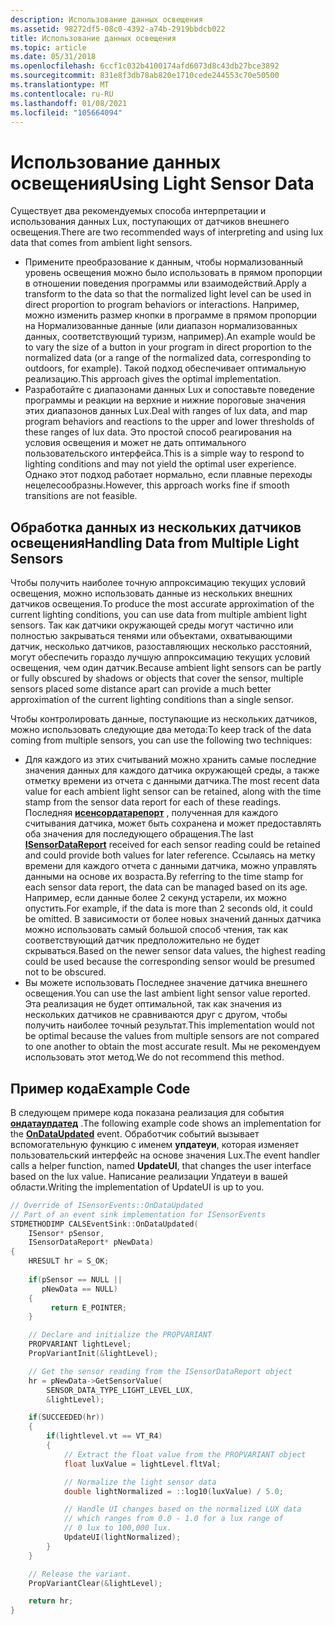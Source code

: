 ```yaml
---
description: Использование данных освещения
ms.assetid: 98272df5-08c0-4392-a74b-2919bbdcb022
title: Использование данных освещения
ms.topic: article
ms.date: 05/31/2018
ms.openlocfilehash: 6ccf1c032b4100174afd6073d8c43db27bce3892
ms.sourcegitcommit: 831e8f3db78ab820e1710cede244553c70e50500
ms.translationtype: MT
ms.contentlocale: ru-RU
ms.lasthandoff: 01/08/2021
ms.locfileid: "105664094"
---
```

# <a name="using-light-sensor-data"></a><span data-ttu-id="b8b74-103">Использование данных освещения</span><span class="sxs-lookup"><span data-stu-id="b8b74-103">Using Light Sensor Data</span></span>

<span data-ttu-id="b8b74-104">Существует два рекомендуемых способа интерпретации и использования данных Lux, поступающих от датчиков внешнего освещения.</span><span class="sxs-lookup"><span data-stu-id="b8b74-104">There are two recommended ways of interpreting and using lux data that comes from ambient light sensors.</span></span>

-   <span data-ttu-id="b8b74-105">Примените преобразование к данным, чтобы нормализованный уровень освещения можно было использовать в прямом пропорции в отношении поведения программы или взаимодействий.</span><span class="sxs-lookup"><span data-stu-id="b8b74-105">Apply a transform to the data so that the normalized light level can be used in direct proportion to program behaviors or interactions.</span></span> <span data-ttu-id="b8b74-106">Например, можно изменить размер кнопки в программе в прямом пропорции на Нормализованные данные (или диапазон нормализованных данных, соответствующий туризм, например).</span><span class="sxs-lookup"><span data-stu-id="b8b74-106">An example would be to vary the size of a button in your program in direct proportion to the normalized data (or a range of the normalized data, corresponding to outdoors, for example).</span></span> <span data-ttu-id="b8b74-107">Такой подход обеспечивает оптимальную реализацию.</span><span class="sxs-lookup"><span data-stu-id="b8b74-107">This approach gives the optimal implementation.</span></span>
-   <span data-ttu-id="b8b74-108">Разработайте с диапазонами данных Lux и сопоставьте поведение программы и реакции на верхние и нижние пороговые значения этих диапазонов данных Lux.</span><span class="sxs-lookup"><span data-stu-id="b8b74-108">Deal with ranges of lux data, and map program behaviors and reactions to the upper and lower thresholds of these ranges of lux data.</span></span> <span data-ttu-id="b8b74-109">Это простой способ реагирования на условия освещения и может не дать оптимального пользовательского интерфейса.</span><span class="sxs-lookup"><span data-stu-id="b8b74-109">This is a simple way to respond to lighting conditions and may not yield the optimal user experience.</span></span> <span data-ttu-id="b8b74-110">Однако этот подход работает нормально, если плавные переходы нецелесообразны.</span><span class="sxs-lookup"><span data-stu-id="b8b74-110">However, this approach works fine if smooth transitions are not feasible.</span></span>

## <a name="handling-data-from-multiple-light-sensors"></a><span data-ttu-id="b8b74-111">Обработка данных из нескольких датчиков освещения</span><span class="sxs-lookup"><span data-stu-id="b8b74-111">Handling Data from Multiple Light Sensors</span></span>

<span data-ttu-id="b8b74-112">Чтобы получить наиболее точную аппроксимацию текущих условий освещения, можно использовать данные из нескольких внешних датчиков освещения.</span><span class="sxs-lookup"><span data-stu-id="b8b74-112">To produce the most accurate approximation of the current lighting conditions, you can use data from multiple ambient light sensors.</span></span> <span data-ttu-id="b8b74-113">Так как датчики окружающей среды могут частично или полностью закрываться тенями или объектами, охватывающими датчик, несколько датчиков, разоставляющих несколько расстояний, могут обеспечить гораздо лучшую аппроксимацию текущих условий освещения, чем один датчик.</span><span class="sxs-lookup"><span data-stu-id="b8b74-113">Because ambient light sensors can be partly or fully obscured by shadows or objects that cover the sensor, multiple sensors placed some distance apart can provide a much better approximation of the current lighting conditions than a single sensor.</span></span>

<span data-ttu-id="b8b74-114">Чтобы контролировать данные, поступающие из нескольких датчиков, можно использовать следующие два метода:</span><span class="sxs-lookup"><span data-stu-id="b8b74-114">To keep track of the data coming from multiple sensors, you can use the following two techniques:</span></span>

-   <span data-ttu-id="b8b74-115">Для каждого из этих считываний можно хранить самые последние значения данных для каждого датчика окружающей среды, а также отметку времени из отчета с данными датчика.</span><span class="sxs-lookup"><span data-stu-id="b8b74-115">The most recent data value for each ambient light sensor can be retained, along with the time stamp from the sensor data report for each of these readings.</span></span> <span data-ttu-id="b8b74-116">Последняя [**исенсордатарепорт**](/windows/desktop/api/sensorsapi/nn-sensorsapi-isensordatareport) , полученная для каждого считывания датчика, может быть сохранена и может предоставлять оба значения для последующего обращения.</span><span class="sxs-lookup"><span data-stu-id="b8b74-116">The last [**ISensorDataReport**](/windows/desktop/api/sensorsapi/nn-sensorsapi-isensordatareport) received for each sensor reading could be retained and could provide both values for later reference.</span></span> <span data-ttu-id="b8b74-117">Ссылаясь на метку времени для каждого отчета с данными датчика, можно управлять данными на основе их возраста.</span><span class="sxs-lookup"><span data-stu-id="b8b74-117">By referring to the time stamp for each sensor data report, the data can be managed based on its age.</span></span> <span data-ttu-id="b8b74-118">Например, если данные более 2 секунд устарели, их можно опустить.</span><span class="sxs-lookup"><span data-stu-id="b8b74-118">For example, if the data is more than 2 seconds old, it could be omitted.</span></span> <span data-ttu-id="b8b74-119">В зависимости от более новых значений данных датчика можно использовать самый большой способ чтения, так как соответствующий датчик предположительно не будет скрываться.</span><span class="sxs-lookup"><span data-stu-id="b8b74-119">Based on the newer sensor data values, the highest reading could be used because the corresponding sensor would be presumed not to be obscured.</span></span>
-   <span data-ttu-id="b8b74-120">Вы можете использовать Последнее значение датчика внешнего освещения.</span><span class="sxs-lookup"><span data-stu-id="b8b74-120">You can use the last ambient light sensor value reported.</span></span> <span data-ttu-id="b8b74-121">Эта реализация не будет оптимальной, так как значения из нескольких датчиков не сравниваются друг с другом, чтобы получить наиболее точный результат.</span><span class="sxs-lookup"><span data-stu-id="b8b74-121">This implementation would not be optimal because the values from multiple sensors are not compared to one another to obtain the most accurate result.</span></span> <span data-ttu-id="b8b74-122">Мы не рекомендуем использовать этот метод.</span><span class="sxs-lookup"><span data-stu-id="b8b74-122">We do not recommend this method.</span></span>

## <a name="example-code"></a><span data-ttu-id="b8b74-123">Пример кода</span><span class="sxs-lookup"><span data-stu-id="b8b74-123">Example Code</span></span>

<span data-ttu-id="b8b74-124">В следующем примере кода показана реализация для события [**ондатаупдатед**](/windows/win32/api/sensorsapi/nf-sensorsapi-isensorevents-ondataupdated) .</span><span class="sxs-lookup"><span data-stu-id="b8b74-124">The following example code shows an implementation for the [**OnDataUpdated**](/windows/win32/api/sensorsapi/nf-sensorsapi-isensorevents-ondataupdated) event.</span></span> <span data-ttu-id="b8b74-125">Обработчик событий вызывает вспомогательную функцию с именем **упдатеуи**, которая изменяет пользовательский интерфейс на основе значения Lux.</span><span class="sxs-lookup"><span data-stu-id="b8b74-125">The event handler calls a helper function, named **UpdateUI**, that changes the user interface based on the lux value.</span></span> <span data-ttu-id="b8b74-126">Написание реализации Упдатеуи в вашей области.</span><span class="sxs-lookup"><span data-stu-id="b8b74-126">Writing the implementation of UpdateUI is up to you.</span></span>


```C++
// Override of ISensorEvents::OnDataUpdated
// Part of an event sink implementation for ISensorEvents
STDMETHODIMP CALSEventSink::OnDataUpdated(
    ISensor* pSensor, 
    ISensorDataReport* pNewData)
{
    HRESULT hr = S_OK;
   
    if(pSensor == NULL ||
       pNewData == NULL)
    {
         return E_POINTER;
    }

    // Declare and initialize the PROPVARIANT
    PROPVARIANT lightLevel;
    PropVariantInit(&lightLevel);

    // Get the sensor reading from the ISensorDataReport object
    hr = pNewData->GetSensorValue(
        SENSOR_DATA_TYPE_LIGHT_LEVEL_LUX, 
        &lightLevel);

    if(SUCCEEDED(hr))
    {
        if(lightlevel.vt == VT_R4)
        {
            // Extract the float value from the PROPVARIANT object
            float luxValue = lightLevel.fltVal;

            // Normalize the light sensor data
            double lightNormalized = ::log10(luxValue) / 5.0;

            // Handle UI changes based on the normalized LUX data
            // which ranges from 0.0 - 1.0 for a lux range of 
            // 0 lux to 100,000 lux. 
            UpdateUI(lightNormalized);
        }
    }

    // Release the variant.     
    PropVariantClear(&lightLevel);

    return hr;
}
```



 

 
